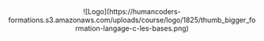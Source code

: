 <center>![Logo](https://humancoders-formations.s3.amazonaws.com/uploads/course/logo/1825/thumb_bigger_formation-langage-c-les-bases.png)</center>
